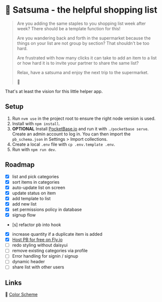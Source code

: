 # 🍊 Satsuma - the helpful shopping list

> Are you adding the same staples to you shopping list week after week? There should be a template function for this!
>
> Are you wandering back and forth in the supermarket because the things on your list are not group by section? That shouldn't be too hard.
>
> Are frustrated with how many clicks it can take to add an item to a list or how hard it is to invite your partner to share the same list?
>
> Relax, have a satsuma and enjoy the next trip to the supermarket.
>
> 🍊

That's at least the vision for this little helper app.

## Setup

1. Run `nvm use` in the project root to ensure the right node version is used.
2. Install with `npm install`.
3. **OPTIONAL** Install [PocketBase.io](https://pocketbase.io/) and run it with `./pocketbase serve`.
Create an admin account to log in. You can then import the `pb_schema.json` in Settings > Import collections.
4. Create a local `.env` file with `cp .env.template .env`.
5. Run with `npm run dev`.

## Roadmap

- [x] list and pick categories
- [x] sort items in categories
- [x] auto-update list on screen
- [x] update status on item
- [x] add template to list
- [x] add new list
- [x] set permissions policy in database
- [x] signup flow
- [s] refactor pb into hook
- [x] increase quantity if a duplicate item is added
- [x] [Host PB for free on Fly.io](https://github.com/pocketbase/pocketbase/discussions/537)
- [ ] redo styling without daisyui
- [ ] remove existing categories via profile
- [ ] Error handling for signin / signup
- [ ] dynamic header
- [ ] share list with other users

## Links

🎨 [Color Scheme](https://colorhunt.co/palette/cdf0eaf9f9f9f7dbf0beaee2)
